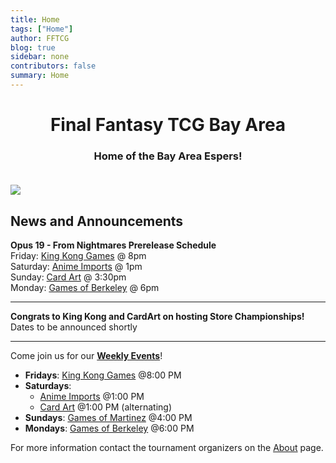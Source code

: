```yaml
---
title: Home
tags: ["Home"]
author: FFTCG
blog: true
sidebar: none
contributors: false
summary: Home
---
```


# <center>Final Fantasy TCG Bay Area </center>

### <center>Home of the Bay Area Espers!</center> <br>

<img src="https://i.imgur.com/WLYqrw8.jpg">

## News and Announcements
<b>Opus 19 - From Nightmares Prerelease Schedule</b><br>
Friday: <a href="about#king-kong-games">King Kong Games</a> @ 8pm <br>
Saturday: <a href="about#anime-imports">Anime Imports</a> @ 1pm <br>
Sunday: <a href="about#cardart">Card Art</a> @ 3:30pm <br>
Monday: <a href="about#games-of-berkeley">Games of Berkeley</a> @ 6pm <br>

<hr>

<b>Congrats to King Kong and CardArt on hosting Store Championships! </b><br>
Dates to be announced shortly

<hr>

Come join us for our **<a href="calendar">Weekly Events</a>**! <br>
* **Fridays**: <a href="about#king-kong-games">King Kong Games</a>  @8:00 PM
* **Saturdays**: 
    - <a href="about#anime-imports">Anime Imports</a> @1:00 PM
    - <a href="about#cardart">Card Art</a> @1:00 PM (alternating) 
* **Sundays**: <a href="about#games-of-martinez">Games of Martinez</a> @4:00 PM
* **Mondays**: <a href="about#games-of-berkeley">Games of Berkeley</a> @6:00 PM
<!-- * Center Stage Games - Sun (12/11) @6:00 PM <br> -->
For more information contact the tournament organizers on the <a href="about">About</a>  page.


